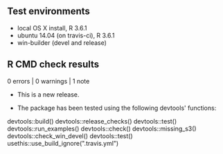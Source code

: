 ## Test environments
* local OS X install, R 3.6.1
* ubuntu 14.04 (on travis-ci), R 3.6.1
* win-builder (devel and release)

## R CMD check results

0 errors | 0 warnings | 1 note

* This is a new release.

* The package has been tested using the following devtools' functions:

devtools::build()
devtools::release_checks()
devtools::test()
devtools::run_examples()
devtools::check()
devtools::missing_s3()
devtools::check_win_devel()
devtools::test()
usethis::use_build_ignore(".travis.yml")


